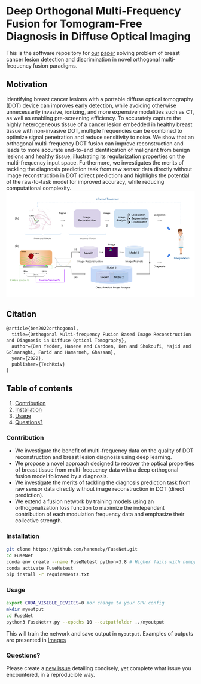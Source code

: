 # Deep Orthogonal Multi-Frequency Fusion for Tomogram-Free Diagnosis in Diffuse Optical Imaging
This is the software repository for [our](https://www2.cs.sfu.ca/~hamarneh/ecopy/techrxiv_21574533.pdf) [paper](#cite) solving problem of breast cancer lesion detection and discrimination in novel orthogonal multi-frequency fusion paradigms.
## Motivation
Identifying breast cancer lesions with a portable diffuse optical tomography (DOT) device can improves early detection, while avoiding otherwise unnecessarily invasive, ionizing, and more expensive modalities such as CT, as well as enabling pre-screening efficiency. 
To accurately capture the highly heterogeneous tissue of a cancer lesion embedded in healthy breast tissue with non-invasive DOT, multiple frequencies can be combined to optimize signal penetration and reduce sensitivity to noise.
We show that an orthogonal multi-frequency DOT fusion can improve reconstruction and leads to more accurate end-to-end identification of malignant from benign lesions and healthy tissue, illustrating its regularization properties on the multi-frequency input space. Furthermore, we investigates the merits of tackling the diagnosis prediction task from raw sensor data directly without image reconstruction in DOT (direct prediction) and highlighs the potential of the raw-to-task model for improved accuracy, while reducing computational complexity.
![Fig1_TMI2](Images/Fig1_TMI2.png)

## Citation
<a name="Cite"></a>
```bibtext
@article{ben2022orthogonal,
  title={Orthogonal Multi-frequency Fusion Based Image Reconstruction and Diagnosis in Diffuse Optical Tomography},
  author={Ben Yedder, Hanene and Cardoen, Ben and Shokoufi, Majid and Golnaraghi, Farid and Hamarneh, Ghassan},
  year={2022},
  publisher={TechRxiv}
}
```

## Table of contents
1. [Contribution](#contribution)
2. [Installation](#install)
3. [Usage](#usage)
4. [Questions?](#faq)

### Contribution
<a name="contribution"></a>
- We investigate the benefit of multi-frequency data on the quality of DOT reconstruction and breast lesion diagnosis using deep learning.
- We propose a novel approach designed to recover the optical properties of breast tissue from multi-frequency data with a deep orthogonal fusion model followed by a diagnosis.
- We investigate the merits of tackling the diagnosis prediction task from raw sensor data directly without image reconstruction in DOT (direct prediction).
-  We extend a fusion network by training models using an orthogonalization loss function to maximize the independent contribution of each modulation frequency data and
emphasize their collective strength. 
### Installation
<a name="install"></a>

```bash
git clone https://github.com/haneneby/FuseNet.git  
cd FuseNet
conda env create --name FuseNetest python=3.8 # Higher fails with numpy 1.19
conda activate FuseNetest
pip install -r requirements.txt
```
### Usage
<a name="usage"></a>
```bash
export CUDA_VISIBLE_DEVICES=0 #or change to your GPU config
mkdir myoutput
cd FuseNet
python3 FuseNet++.py --epochs 10 --outputfolder ../myoutput
```
This will train the network and save output in `myoutput`.
Examples of outputs are presented in [Images](FuseNet/Images) 
<!--![images/reconst](FuseNet/Images/test_generated_image-19.png?=100x100)-->


### Questions?
<a name="faq"></a>
Please create a [new issue](https://github.com/haneneby/FuseNet/issues/new/choose)  detailing concisely, yet complete what issue you encountered, in a reproducible way.

